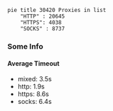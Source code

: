 
```mermaid
pie title 30420 Proxies in list
    "HTTP" : 20645
    "HTTPS": 4038
    "SOCKS" : 8737
```

### Some Info
#### Average Timeout

- mixed: 3.5s
- http: 1.9s
- https: 8.6s
- socks: 6.4s